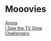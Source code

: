 # **Mooovies**

[Anora](https://mega.nz/file/06chnR7a#aqZYV_JmuZpKDk9TF7z5dfjgTFOqoXJUq8AD8buuVm8)  
[I Saw the TV Glow](https://mega.nz/file/pqFR2KSL#8HFF7JB75VMxBrQzmqJ7hfqqZK8qCR9gFgOReFvlOfw)  
[Challengers](https://mega.nz/file/duthmKKa#hvBxZU11BjldfeCQaVQLFhC7unuTDTOfsjue0PA8eKs)  
